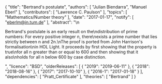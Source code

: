 {
    "title": "Bertrand's postulate",
    "authors": [
        "Julian Biendarra",
        "Manuel Eberl"
    ],
    "contributors": [
        "Lawrence C. Paulson"
    ],
    "topics": [
        "Mathematics/Number theory"
    ],
    "date": "2017-01-17",
    "notify": [
        "eberlm@in.tum.de"
    ],
    "abstract": "\n<p>Bertrand's postulate is an early result on the\ndistribution of prime numbers: For every positive integer n, there\nexists a prime number that lies strictly between n and 2n.\nThe proof is ported from John Harrison's formalisation\nin HOL Light. It proceeds by first showing that the property is true\nfor all n greater than or equal to 600 and then showing that it also\nholds for all n below 600 by case distinction. </p>",
    "licence": "BSD",
    "olderReleases": [
        {
            "2019": "2019-06-11"
        },
        {
            "2018": "2018-08-16"
        },
        {
            "2017": "2017-10-10"
        },
        {
            "2016-1": "2017-01-18"
        }
    ],
    "dependencies": [
        "Pratt_Certificate"
    ],
    "theories": [
        "Bertrand"
    ]
}